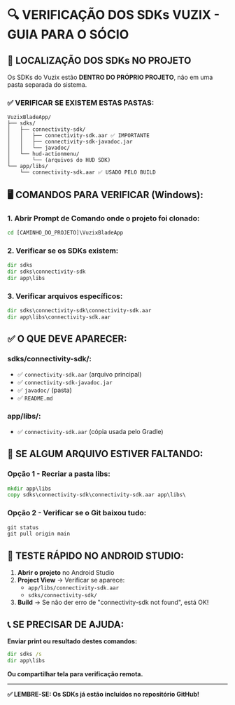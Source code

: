# 🔍 VERIFICAÇÃO DOS SDKs VUZIX - GUIA PARA O SÓCIO

## 📁 LOCALIZAÇÃO DOS SDKs NO PROJETO

Os SDKs do Vuzix estão **DENTRO DO PRÓPRIO PROJETO**, não em uma pasta separada do sistema.

### ✅ VERIFICAR SE EXISTEM ESTAS PASTAS:

```
VuzixBladeApp/
├── sdks/
│   ├── connectivity-sdk/
│   │   ├── connectivity-sdk.aar ✅ IMPORTANTE
│   │   ├── connectivity-sdk-javadoc.jar
│   │   └── javadoc/
│   └── hud-actionmenu/
│       └── (arquivos do HUD SDK)
└── app/libs/
    └── connectivity-sdk.aar ✅ USADO PELO BUILD
```

## 🖥️ COMANDOS PARA VERIFICAR (Windows):

### 1. Abrir Prompt de Comando onde o projeto foi clonado:
```cmd
cd [CAMINHO_DO_PROJETO]\VuzixBladeApp
```

### 2. Verificar se os SDKs existem:
```cmd
dir sdks
dir sdks\connectivity-sdk
dir app\libs
```

### 3. Verificar arquivos específicos:
```cmd
dir sdks\connectivity-sdk\connectivity-sdk.aar
dir app\libs\connectivity-sdk.aar
```

## ✅ O QUE DEVE APARECER:

### sdks/connectivity-sdk/:
- ✅ `connectivity-sdk.aar` (arquivo principal)
- ✅ `connectivity-sdk-javadoc.jar` 
- ✅ `javadoc/` (pasta)
- ✅ `README.md`

### app/libs/:
- ✅ `connectivity-sdk.aar` (cópia usada pelo Gradle)

## 🚨 SE ALGUM ARQUIVO ESTIVER FALTANDO:

### Opção 1 - Recriar a pasta libs:
```cmd
mkdir app\libs
copy sdks\connectivity-sdk\connectivity-sdk.aar app\libs\
```

### Opção 2 - Verificar se o Git baixou tudo:
```cmd
git status
git pull origin main
```

## 🔧 TESTE RÁPIDO NO ANDROID STUDIO:

1. **Abrir o projeto** no Android Studio
2. **Project View** → Verificar se aparece:
   - `app/libs/connectivity-sdk.aar`
   - `sdks/connectivity-sdk/`
3. **Build** → Se não der erro de "connectivity-sdk not found", está OK!

## 📞 SE PRECISAR DE AJUDA:

**Enviar print ou resultado destes comandos:**
```cmd
dir sdks /s
dir app\libs
```

**Ou compartilhar tela para verificação remota.**

---
**✅ LEMBRE-SE: Os SDKs já estão incluídos no repositório GitHub!**